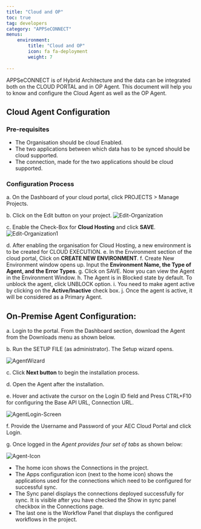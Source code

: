 ```yaml
---
title: "Cloud and OP"
toc: true
tag: developers
category: "APPSeCONNECT"
menus: 
    environment:
        title: "Cloud and OP"
        icon: fa fa-deployment
        weight: 7
        
---
```

APPSeCONNECT is of Hybrid Architecture and the data can be integrated both on the CLOUD PORTAL
and in OP Agent. This document will help you to know and configure the Cloud Agent as well as the OP Agent.

## Cloud Agent Configuration

### Pre-requisites
* The Organisation should be cloud Enabled.
* The two applications between which data has to be synced should be cloud supported.
* The connection, made for the two applications should be cloud supported.

### Configuration Process

a.	On the Dashboard of your cloud portal, click PROJECTS > Manage Projects.

b.	Click on the Edit button on your project.
![Edit-Organization](/staticfiles/deployment/media/Settings/Edit-Organization.PNG)

c.	Enable the Check-Box for **Cloud Hosting** and click **SAVE**.
![Edit-Organization1](/staticfiles/deployment/media/Settings/Edit-Organization1.PNG)

d.	After enabling the organisation for Cloud Hosting, a new environment is to be created for CLOUD EXECUTION.
e.	In the Environment section of the cloud portal, Click on **CREATE NEW ENVIRONMENT**.
f.	Create New Environment window opens up. Input the **Environment Name, the Type of Agent, and the Error Types**.
g.	Click on SAVE. Now you can view the Agent in the Environment Window.
h.	The Agent is in Blocked state by default. To unblock the agent, click UNBLOCK option.
i.	You need to make agent active by clicking on the **Active/Inactive** check box. 
j.  Once the agent is active, it will be considered as a Primary Agent.


## On-Premise Agent Configuration: 

a.	Login to the portal. From the Dashboard section, download the Agent from the Downloads menu as shown below.

b.	Run the SETUP FILE (as administrator). The Setup wizard opens.

![AgentWizard](/staticfiles/deployment/media/Settings/AgentWizard.png)

c.  Click **Next button** to begin the installation process.

d.	Open the Agent after the installation.


e.	Hover and activate the cursor on the Login ID field and Press CTRL+F10 for configuring 
    the Base API URL, Connection URL.

![AgentLogin-Screen](/staticfiles/deployment/media/Settings/AgentLogin-Screen.png)

f.	Provide the Username and Password of your AEC Cloud Portal and click Login.

g.	Once logged in the *Agent provides four set of tabs*  as shown below:

![Agent-Icon](/staticfiles/deployment/media/Settings/Agent-Icon.png)

* The home icon shows the Connections in the project.
* The Apps configuration icon (next to the home icon) shows the applications used for the connections 
  which need to be configured for successful sync.
* The Sync panel displays the connections deployed successfully for sync. It is visible after you have checked the Show in 
  sync panel checkbox in the Connections page.
* The last one is the Workflow Panel that displays the configured workflows in the project.
